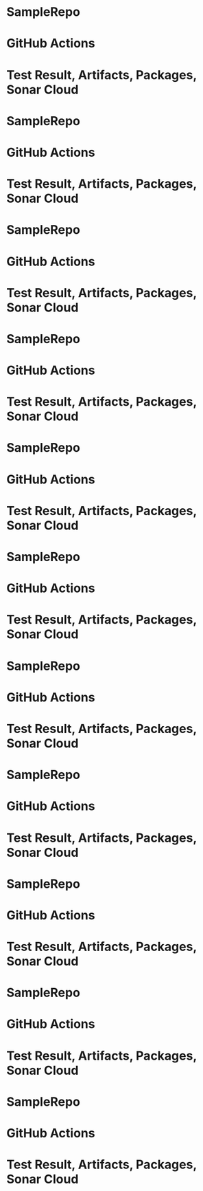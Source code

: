 # SampleRepo

# GitHub Actions
# Test Result, Artifacts, Packages, Sonar Cloud
# SampleRepo


# GitHub Actions
# Test Result, Artifacts, Packages, Sonar Cloud
# SampleRepo

# GitHub Actions
# Test Result, Artifacts, Packages, Sonar Cloud
# SampleRepo

# GitHub Actions
# Test Result, Artifacts, Packages, Sonar Cloud
# SampleRepo

# GitHub Actions
# Test Result, Artifacts, Packages, Sonar Cloud
# SampleRepo

# GitHub Actions
# Test Result, Artifacts, Packages, Sonar Cloud
# SampleRepo

# GitHub Actions
# Test Result, Artifacts, Packages, Sonar Cloud
# SampleRepo

# GitHub Actions
# Test Result, Artifacts, Packages, Sonar Cloud
# SampleRepo

# GitHub Actions
# Test Result, Artifacts, Packages, Sonar Cloud
# SampleRepo

# GitHub Actions
# Test Result, Artifacts, Packages, Sonar Cloud
# SampleRepo

# GitHub Actions
# Test Result, Artifacts, Packages, Sonar Cloud
